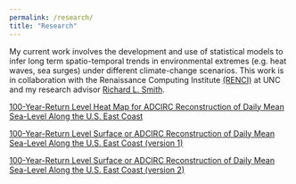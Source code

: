 ```yaml
---
permalink: /research/
title: "Research"
---
```


My current work involves the development and use of statistical models to infer long term spatio-temporal trends in environmental extremes (e.g. heat waves, sea surges) under different climate-change scenarios. This work is in collaboration with the Renaissance Computing Institute [(RENCI)](https://renci.org/) at UNC and my research advisor [Richard L. Smith](https://sph.unc.edu/adv_profile/richard-smith-phd/.).

[100-Year-Return Level Heat Map for ADCIRC Reconstruction of Daily Mean Sea-Level Along the U.S. East Coast](images/research/ADCIRC-heatmap.html)

[100-Year-Return Level Surface or ADCIRC Reconstruction of Daily Mean Sea-Level Along the U.S. East Coast (version 1)](images/research/100-year-return-level-surface-ADCIRC-a.html)

[100-Year-Return Level Surface or ADCIRC Reconstruction of Daily Mean Sea-Level Along the U.S. East Coast (version 2)](images/research/100-year-return-level-surface-ADCIRC-b.html)




